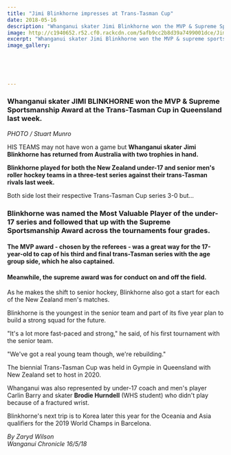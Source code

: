 ```yaml
---
title: "Jimi Blinkhorne impresses at Trans-Tasman Cup"
date: 2018-05-16
description: "Whanganui skater Jimi Blinkhorne won the MVP & Supreme Sportsmanship Award..."
image: http://c1940652.r52.cf0.rackcdn.com/5afb9cc2b8d39a7499001dce/Jimi-Blinkhorne-MVP-Trans-tasmas-chron-16-May-2018.gif
excerpt: "Whanganui skater Jimi Blinkhorne won the MVP & supreme sportsmanship award at the Trans-Tasman Cup in Queensland last week."
image_gallery:
    
    
    
    
    
---
```


<h3><span>Whanganui skater JIMI BLINKHORNE won the&nbsp;MVP &amp; Supreme Sportsmanship Award at the Trans-Tasman Cup in Queensland last week. </span></h3>
<p><em>PHOTO / Stuart Munro</em></p>
<p class="element element-paragraph">HIS TEAMS may not have won a game but <strong>Whanganui skater</strong> <strong>Jimi Blinkhorne has returned from Australia with two trophies in hand.</strong></p>
<p class="element element-paragraph"><strong>Blinkhorne played for both the New Zealand under-17 and senior men's roller hockey teams in a three-test series against their trans-Tasman rivals last week.</strong></p>
<p class="element element-paragraph">Both side lost their respective Trans-Tasman Cup series 3-0 but...</p>
<h3 class="element element-paragraph">Blinkhorne was named the Most Valuable Player of the under-17 series and followed that up with the Supreme Sportsmanship Award across the tournaments four grades.</h3>
<h4 class="element element-paragraph">The MVP award - chosen by the referees - was a great way for the 17-year-old to cap of his third and final trans-Tasman series with the age group side, which he also captained.&nbsp;</h4>
<h4 class="element element-paragraph">Meanwhile, the supreme award was for conduct on and off the field.</h4>
<p class="element element-paragraph">As he makes the shift to senior hockey, Blinkhorne also got a start for each of the New Zealand men's matches.</p>
<p class="element element-paragraph">Blinkhorne is the youngest in the senior team and part of its five year plan to build a strong squad for the future.</p>
<p class="element element-paragraph">"It's a lot more fast-paced and strong," he said, of his first tournament with the senior team.</p>
<p class="element element-paragraph">"We've got a real young team though, we're rebuilding."</p>
<p class="element element-paragraph">The biennial Trans-Tasman Cup was held in Gympie in Queensland with New Zealand set to host in 2020.</p>
<p class="element element-paragraph">Whanganui was also represented by under-17 coach and men's player Carlin Barry and skater <strong>Brodie Hurndell</strong>&nbsp;(WHS student) who didn't play because of a fractured wrist.</p>
<p class="element element-paragraph">Blinkhorne's next trip is to Korea later this year for the Oceania and Asia qualifiers for the 2019 World Champs in Barcelona.</p>
<p class="element element-paragraph"><em>By Zaryd Wilson</em><br /><em>Wanganui Chronicle 16/5/18</em></p>

